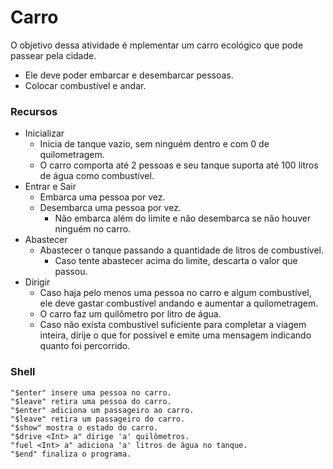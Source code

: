 # Carro

O objetivo dessa atividade é mplementar um carro ecológico que pode passear pela cidade. 
* Ele deve poder embarcar e desembarcar pessoas.
* Colocar combustível e andar.

### Recursos

* Inicializar
  * Inicia de tanque vazio, sem ninguém dentro e com 0 de quilometragem.
  * O carro comporta até 2 pessoas e seu tanque suporta até 100 litros de água como combustível.
* Entrar e Sair
  * Embarca uma pessoa por vez.
  * Desembarca uma pessoa por vez.
    * Não embarca além do limite e não desembarca se não houver ninguém no carro.
* Abastecer
  * Abastecer o tanque passando a quantidade de litros de combustível.
    * Caso tente abastecer acima do limite, descarta o valor que passou.
* Dirigir
  * Caso haja pelo menos uma pessoa no carro e algum combustível, ele deve gastar combustível andando e aumentar a quilometragem.
  * O carro faz um quilômetro por litro de água.
  * Caso não exista combustível suficiente para completar a viagem inteira, dirije o que for possível e emite uma mensagem indicando quanto foi percorrido.

### Shell
```
"$enter" insere uma pessoa no carro.
"$leave" retira uma pessoa do carro.
"$enter" adiciona um passageiro ao carro.
"$leave" retira um passageiro do carro.
"$show" mostra o estado do carro.
"$drive <Int> a" dirige 'a' quilômetros.
"fuel <Int> a" adiciona 'a' litros de água no tanque.
"$end" finaliza o programa.

